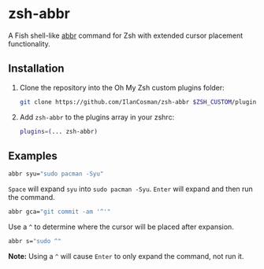 # zsh-abbr

A Fish shell-like [abbr](https://fishshell.com/docs/current/cmds/abbr.html) command for Zsh with extended cursor placement functionality.

## Installation

1. Clone the repository into the Oh My Zsh custom plugins folder:

   ```sh
   git clone https://github.com/IlanCosman/zsh-abbr $ZSH_CUSTOM/plugins/zsh-abbr
   ```

2. Add `zsh-abbr` to the plugins array in your zshrc:

   ```sh
   plugins=(... zsh-abbr)
   ```

## Examples

```sh
abbr syu="sudo pacman -Syu"
```

`Space` will expand `syu` into `sudo pacman -Syu`. `Enter` will expand and then run the command.

```sh
abbr gca="git commit -am '^'"
```

Use a `^` to determine where the cursor will be placed after expansion.

```sh
abbr s="sudo ^"
```

**Note:** Using a `^` will cause `Enter` to only expand the command, not run it.
